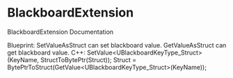 # BlackboardExtension
BlackboardExtension Documentation


Blueprint:
  SetValueAsStruct can set blackboard value.
  GetValueAsStruct can get blackboard value.
C++:
 SetValue<UBlackboardKeyType_Struct>(KeyName, StructToBytePtr(Struct));
 Struct = BytePtrToStruct<StructType>(GetValue<UBlackboardKeyType_Struct>(KeyName));

